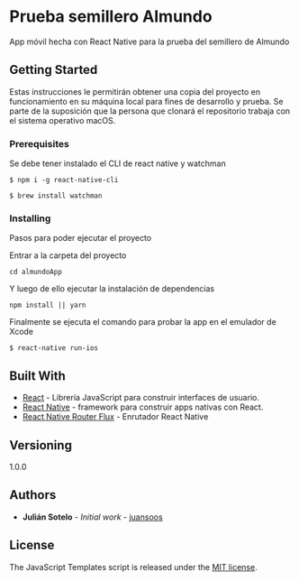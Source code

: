 # Prueba semillero Almundo

App móvil hecha con React Native para la prueba del semillero de Almundo

## Getting Started

Estas instrucciones le permitirán obtener una copia del proyecto en funcionamiento en su máquina local para fines de desarrollo y prueba. Se parte de la suposición que la persona que clonará el repositorio trabaja con el sistema operativo macOS.

### Prerequisites

Se debe tener instalado el CLI de react native y watchman

```
$ npm i -g react-native-cli
```

```
$ brew install watchman
```

### Installing

Pasos para poder ejecutar el proyecto

Entrar a la carpeta del proyecto

```
cd almundoApp
```

Y luego de ello ejecutar la instalación de dependencias

```
npm install || yarn
```

Finalmente se ejecuta el comando para probar la app en el emulador de Xcode

```
$ react-native run-ios
```


## Built With

* [React](https://github.com/facebook/react/) - Librería JavaScript para construir interfaces de usuario.
* [React Native](https://github.com/facebook/react-native) - framework para construir apps nativas con React. 
* [React Native Router Flux](https://github.com/aksonov/react-native-router-flux) - Enrutador React Native


## Versioning
1.0.0


## Authors
* **Julián Sotelo** - *Initial work* - [juansoos](https://github.com/juansoos)


## License
The JavaScript Templates script is released under the [MIT license](https://opensource.org/licenses/MIT).
